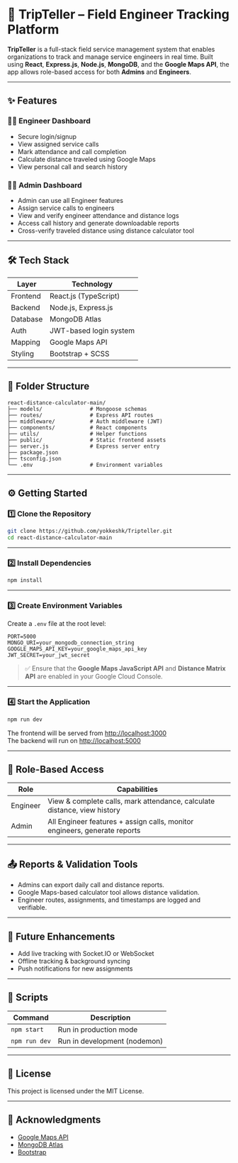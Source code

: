 
# 📍 TripTeller – Field Engineer Tracking Platform

**TripTeller** is a full-stack field service management system that enables organizations to track and manage service engineers in real time. Built using **React**, **Express.js**, **Node.js**, **MongoDB**, and the **Google Maps API**, the app allows role-based access for both **Admins** and **Engineers**.

---

## ✨ Features

### 👨‍🔧 Engineer Dashboard
- Secure login/signup
- View assigned service calls
- Mark attendance and call completion
- Calculate distance traveled using Google Maps
- View personal call and search history

### 🧑‍💼 Admin Dashboard
- Admin can use all Engineer features
- Assign service calls to engineers
- View and verify engineer attendance and distance logs
- Access call history and generate downloadable reports
- Cross-verify traveled distance using distance calculator tool

---

## 🛠️ Tech Stack

| Layer      | Technology            |
|------------|------------------------|
| Frontend   | React.js (TypeScript) |
| Backend    | Node.js, Express.js    |
| Database   | MongoDB Atlas          |
| Auth       | JWT-based login system |
| Mapping    | Google Maps API        |
| Styling    | Bootstrap + SCSS       |

---

## 📁 Folder Structure

```
react-distance-calculator-main/
├── models/               # Mongoose schemas
├── routes/               # Express API routes
├── middleware/           # Auth middleware (JWT)
├── components/           # React components
├── utils/                # Helper functions
├── public/               # Static frontend assets
├── server.js             # Express server entry
├── package.json
├── tsconfig.json
└── .env                  # Environment variables
```

---

## ⚙️ Getting Started

### 1️⃣ Clone the Repository

```bash
git clone https://github.com/yokkeshk/Tripteller.git
cd react-distance-calculator-main
```

---

### 2️⃣ Install Dependencies

```bash
npm install
```

---

### 3️⃣ Create Environment Variables

Create a `.env` file at the root level:

```env
PORT=5000
MONGO_URI=your_mongodb_connection_string
GOOGLE_MAPS_API_KEY=your_google_maps_api_key
JWT_SECRET=your_jwt_secret
```

> ✅ Ensure that the **Google Maps JavaScript API** and **Distance Matrix API** are enabled in your Google Cloud Console.

---

### 4️⃣ Start the Application

```bash
npm run dev
```

The frontend will be served from [http://localhost:3000](http://localhost:3000)  
The backend will run on [http://localhost:5000](http://localhost:5000)

---

## 🔐 Role-Based Access

| Role     | Capabilities                                                                 |
|----------|------------------------------------------------------------------------------|
| Engineer | View & complete calls, mark attendance, calculate distance, view history     |
| Admin    | All Engineer features + assign calls, monitor engineers, generate reports     |

---

## 📤 Reports & Validation Tools

- Admins can export daily call and distance reports.
- Google Maps-based calculator tool allows distance validation.
- Engineer routes, assignments, and timestamps are logged and verifiable.

---

## 🚧 Future Enhancements

- Add live tracking with Socket.IO or WebSocket
- Offline tracking & background syncing
- Push notifications for new assignments

---

## 🧪 Scripts

| Command         | Description                    |
|----------------|--------------------------------|
| `npm start`     | Run in production mode        |
| `npm run dev`   | Run in development (nodemon)  |

---

## 📄 License

This project is licensed under the MIT License.

---

## 🙌 Acknowledgments

- [Google Maps API](https://developers.google.com/maps)
- [MongoDB Atlas](https://www.mongodb.com/atlas)
- [Bootstrap](https://getbootstrap.com/)
